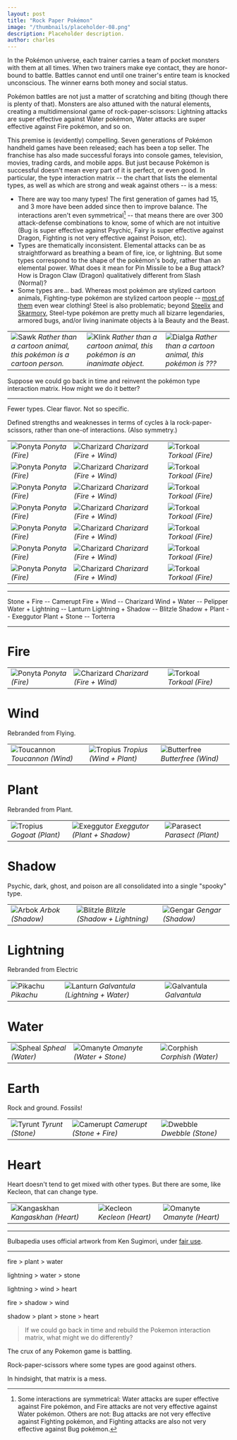 ```yaml
---
layout: post
title: "Rock Paper Pokémon"
image: "/thumbnails/placeholder-08.png"
description: Placeholder description.
author: charles
---
```


In the Pokémon universe, each trainer carries a team of pocket monsters with them at all times. When two trainers make eye contact, they are honor-bound to battle. Battles cannot end until one trainer's entire team is knocked unconscious. The winner earns both money and social status.

Pokémon battles are not just a matter of scratching and biting (though there is plenty of that). Monsters are also attuned with the natural elements, creating a multidimensional game of rock-paper-scissors: Lightning attacks are super effective against Water pokémon, Water attacks are super effective against Fire pokémon, and so on.

This premise is (evidently) compelling. Seven generations of Pokémon handheld games have been released; each has been a top seller. The franchise has also made successful forays into console games, television, movies, trading cards, and mobile apps. But just because Pokémon is successful doesn't mean every part of it is perfect, or even good. In particular, the type interaction matrix -- the chart that lists the elemental types, as well as which are strong and weak against others -- is a mess:

- There are way too many types! The first generation of games had 15, and 3 more have been added since then to improve balance. The interactions aren't even symmetrical[^1] -- that means there are over 300 attack-defense combinations to know, some of which are not intuitive (Bug is super effective against Psychic, Fairy is super effective against Dragon, Fighting is not very effective against Poison, etc).
- Types are thematically inconsistent. Elemental attacks can be as straightforward as breathing a beam of fire, ice, or lightning. But some types correspond to the shape of the pokémon's body, rather than an elemental power. What does it mean for Pin Missile to be a Bug attack? How is Dragon Claw (Dragon) qualitatively different from Slash (Normal)?
- Some types are... bad. Whereas most pokémon are stylized cartoon animals, Fighting-type pokémon are stylized cartoon people -- [most of them](http://bulbapedia.bulbagarden.net/wiki/Fighting_(type)) even wear clothing! Steel is also problematic; beyond [Steelix](http://bulbapedia.bulbagarden.net/wiki/Steelix_(Pok%C3%A9mon)) and [Skarmory](http://bulbapedia.bulbagarden.net/wiki/Skarmory_(Pok%C3%A9mon)), Steel-type pokémon are pretty much all bizarre legendaries, armored bugs, and/or living inanimate objects à la Beauty and the Beast.

<table class="thirds"><tr>
    <td>
        <img alt="Sawk" src="/assets/images/pokemon/sawk.png">
        <em>Rather than a cartoon animal, this pokémon is a cartoon person.</em>
    </td>
    <td>
        <img alt="Klink" src="/assets/images/pokemon/klink.png">
        <em>Rather than a cartoon animal, this pokémon is an inanimate object.</em>
    </td>
    <td>
        <img alt="Dialga" src="/assets/images/pokemon/dialga.png">
        <em>Rather than a cartoon animal, this pokémon is ???</em>
    </td>
</tr></table>

[^1]: Some interactions are symmetrical: Water attacks are super effective against Fire pokémon, and Fire attacks are not very effective against Water pokémon. Others are not: Bug attacks are not very effective against Fighting pokémon, and Fighting attacks are also not very effective against Bug pokémon.

Suppose we could go back in time and reinvent the pokémon type interaction matrix. How might we do it better?

---

Fewer types. Clear flavor. Not so specific.

Defined strengths and weaknesses in terms of cycles à la rock-paper-scissors, rather than one-of interactions. (Also symmetry.)



<table class="thirds">
    <tr>
        <td>
            <img alt="Ponyta" src="/assets/images/pokemon/ponyta.png">
            <em>Ponyta (Fire)</em>
        </td>
        <td>
            <img alt="Charizard" src="/assets/images/pokemon/charizard.png">
            <em>Charizard (Fire + Wind)</em>
        </td>
        <td>
            <img alt="Torkoal" src="/assets/images/pokemon/torkoal.png">
            <em>Torkoal (Fire)</em>
        </td>
    </tr>
    <tr>
        <td>
            <img alt="Ponyta" src="/assets/images/pokemon/ponyta.png">
            <em>Ponyta (Fire)</em>
        </td>
        <td>
            <img alt="Charizard" src="/assets/images/pokemon/charizard.png">
            <em>Charizard (Fire + Wind)</em>
        </td>
        <td>
            <img alt="Torkoal" src="/assets/images/pokemon/torkoal.png">
            <em>Torkoal (Fire)</em>
        </td>
    </tr>
    <tr>
        <td>
            <img alt="Ponyta" src="/assets/images/pokemon/ponyta.png">
            <em>Ponyta (Fire)</em>
        </td>
        <td>
            <img alt="Charizard" src="/assets/images/pokemon/charizard.png">
            <em>Charizard (Fire + Wind)</em>
        </td>
        <td>
            <img alt="Torkoal" src="/assets/images/pokemon/torkoal.png">
            <em>Torkoal (Fire)</em>
        </td>
    </tr>
    <tr>
        <td>
            <img alt="Ponyta" src="/assets/images/pokemon/ponyta.png">
            <em>Ponyta (Fire)</em>
        </td>
        <td>
            <img alt="Charizard" src="/assets/images/pokemon/charizard.png">
            <em>Charizard (Fire + Wind)</em>
        </td>
        <td>
            <img alt="Torkoal" src="/assets/images/pokemon/torkoal.png">
            <em>Torkoal (Fire)</em>
        </td>
    </tr>
    <tr>
        <td>
            <img alt="Ponyta" src="/assets/images/pokemon/ponyta.png">
            <em>Ponyta (Fire)</em>
        </td>
        <td>
            <img alt="Charizard" src="/assets/images/pokemon/charizard.png">
            <em>Charizard (Fire + Wind)</em>
        </td>
        <td>
            <img alt="Torkoal" src="/assets/images/pokemon/torkoal.png">
            <em>Torkoal (Fire)</em>
        </td>
    </tr>
    <tr>
        <td>
            <img alt="Ponyta" src="/assets/images/pokemon/ponyta.png">
            <em>Ponyta (Fire)</em>
        </td>
        <td>
            <img alt="Charizard" src="/assets/images/pokemon/charizard.png">
            <em>Charizard (Fire + Wind)</em>
        </td>
        <td>
            <img alt="Torkoal" src="/assets/images/pokemon/torkoal.png">
            <em>Torkoal (Fire)</em>
        </td>
    </tr>
    <tr>
        <td>
            <img alt="Ponyta" src="/assets/images/pokemon/ponyta.png">
            <em>Ponyta (Fire)</em>
        </td>
        <td>
            <img alt="Charizard" src="/assets/images/pokemon/charizard.png">
            <em>Charizard (Fire + Wind)</em>
        </td>
        <td>
            <img alt="Torkoal" src="/assets/images/pokemon/torkoal.png">
            <em>Torkoal (Fire)</em>
        </td>
    </tr>

</table>


---

Stone + Fire -- Camerupt
Fire + Wind -- Charizard
Wind + Water -- Pelipper
Water + Lightning -- Lanturn
Lightning + Shadow -- Blitzle
Shadow + Plant -- Exeggutor
Plant + Stone -- Torterra



---


# Fire

<table class="thirds"><tr>
    <td>
        <img alt="Ponyta" src="/assets/images/pokemon/ponyta.png">
        <em>Ponyta (Fire)</em>
    </td>
    <td>
        <img alt="Charizard" src="/assets/images/pokemon/charizard.png">
        <em>Charizard (Fire + Wind)</em>
    </td>
    <td>
        <img alt="Torkoal" src="/assets/images/pokemon/torkoal.png">
        <em>Torkoal (Fire)</em>
    </td>
</tr></table>


# Wind

Rebranded from Flying.

<table class="thirds"><tr>
    <td>
        <img alt="Toucannon" src="/assets/images/pokemon/toucannon.png">
        <em>Toucannon (Wind)</em>
    </td>
    <td>
        <img alt="Tropius" src="/assets/images/pokemon/tropius.png">
        <em>Tropius (Wind + Plant)</em>
    </td>
    <td>
        <img alt="Butterfree" src="/assets/images/pokemon/butterfree.png">
        <em>Butterfree (Wind)</em>
    </td>
</tr></table>

# Plant

Rebranded from Plant.

<table class="thirds"><tr>
    <td>
        <img alt="Tropius" src="/assets/images/pokemon/gogoat.png">
        <em>Gogoat (Plant)</em>
    </td>
    <td>
        <img alt="Exeggutor" src="/assets/images/pokemon/exeggutor.png">
        <em>Exeggutor (Plant + Shadow)</em>
    </td>
    <td>
        <img alt="Parasect" src="/assets/images/pokemon/parasect.png">
        <em>Parasect (Plant)</em>
    </td>
</tr></table>

# Shadow

Psychic, dark, ghost, and poison are all consolidated into a single "spooky" type.

<table class="thirds"><tr>
    <td>
        <img alt="Arbok" src="/assets/images/pokemon/arbok.png">
        <em>Arbok (Shadow)</em>
    </td>
    <td>
        <img alt="Blitzle" src="/assets/images/pokemon/blitzle.png">
        <em>Blitzle (Shadow + Lightning)</em>
    </td>
    <td>
        <img alt="Gengar" src="/assets/images/pokemon/gengar.png">
        <em>Gengar (Shadow)</em>
    </td>
</tr></table>

# Lightning

Rebranded from Electric

<table class="thirds"><tr>
    <td>
        <img alt="Pikachu" src="/assets/images/pokemon/pikachu.png">
        <em>Pikachu</em>
    </td>
    <td>
        <img alt="Lanturn" src="/assets/images/pokemon/lanturn.png">
        <em>Galvantula (Lightning + Water)</em>
    </td>
    <td>
        <img alt="Galvantula" src="/assets/images/pokemon/galvantula.png">
        <em>Galvantula</em>
    </td>
</tr></table>

# Water

<table class="thirds"><tr>
    <td>
        <img alt="Spheal" src="/assets/images/pokemon/spheal.png">
        <em>Spheal (Water)</em>
    </td>
    <td>
        <img alt="Omanyte" src="/assets/images/pokemon/omanyte.png">
        <em>Omanyte (Water + Stone)</em>
    </td>
    <td>
        <img alt="Corphish" src="/assets/images/pokemon/corphish.png">
        <em>Corphish (Water)</em>
    </td>
</tr></table>

# Earth

Rock and ground. Fossils!

<table class="thirds"><tr>
    <td>
        <img alt="Tyrunt" src="/assets/images/pokemon/tyrunt.png">
        <em>Tyrunt (Stone)</em>
    </td>
    <td>
        <img alt="Camerupt" src="/assets/images/pokemon/camerupt.png">
        <em>Camerupt (Stone + Fire)</em>
    </td>
    <td>
        <img alt="Dwebble" src="/assets/images/pokemon/dwebble.png">
        <em>Dwebble (Stone)</em>
    </td>
</tr></table>

# Heart

Heart doesn't tend to get mixed with other types. But there are some, like Kecleon, that can change type.

<table class="thirds"><tr>
    <td>
        <img alt="Kangaskhan" src="/assets/images/pokemon/kangaskhan.png">
        <em>Kangaskhan (Heart)</em>
    </td>
    <td>
        <img alt="Kecleon" src="/assets/images/pokemon/kecleon.png">
        <em>Kecleon (Heart)</em>
    </td>
    <td>
        <img alt="Omanyte" src="/assets/images/pokemon/omanyte.png">
        <em>Omanyte (Heart)</em>
    </td>
</tr></table>

---

Bulbapedia uses official artwork from Ken Sugimori, under [fair use](https://en.wikipedia.org/wiki/Fair_use).

---

fire > plant > water

lightning > water > stone

lightning > wind > heart

fire > shadow > wind

shadow > plant > stone > heart

> If we could go back in time and rebuild the Pokemon interaction matrix, what might we do differently?

The crux of any Pokemon game is battling.

Rock-paper-scissors where some types are good against others.

In hindsight, that matrix is a mess.
